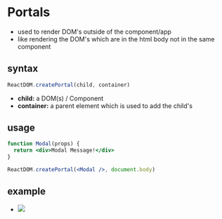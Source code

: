 # Portals

- used to render DOM's outside of the component/app
- like rendering the DOM's which are in the html body not in the same component

## syntax

```jsx
ReactDOM.createPortal(child, container)
```

- **child:** a DOM(s) / Component
- **container:** a parent element which is used to add the child's

## usage

```jsx
function Modal(props) {
  return <div>Modal Message!</div>
}

ReactDOM.createPortal(<Modal />, document.body)
```

## example

- ![](https://cdn-images-1.medium.com/max/1600/1*WPBrzCW80is_tZ08DSQAag.gif)
